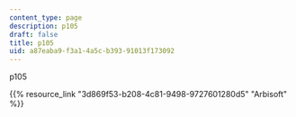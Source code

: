 ```yaml
---
content_type: page
description: p105
draft: false
title: p105
uid: a87eaba9-f3a1-4a5c-b393-91013f173092
---
```

p105

{{% resource_link "3d869f53-b208-4c81-9498-9727601280d5" "Arbisoft" %}}